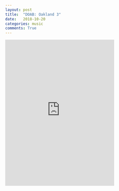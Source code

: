 ```yaml
---
layout: post
title:  "DOAB: Oakland 3"
date:   2018-10-20
categories: music
comments: True
---
```

<iframe style="border: 0; width: 350px; height: 470px;" src="https://bandcamp.com/EmbeddedPlayer/album=154044596/size=large/bgcol=ffffff/linkcol=0687f5/tracklist=false/transparent=true/" seamless><a href="http://doab.bandcamp.com/album/oakland-3">Oakland 3 by drunk on a bike</a></iframe>

